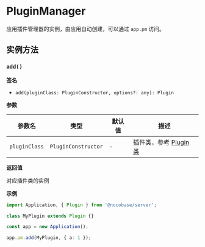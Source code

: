 # PluginManager

应用插件管理器的实例，由应用自动创建，可以通过 `app.pm` 访问。

## 实例方法

### `add()`

**签名**

* `add(pluginClass: PluginConstructor, options?: any): Plugin`

**参数**

| 参数名 | 类型 | 默认值 | 描述 |
| --- | --- | --- | --- |
| `pluginClass` | `PluginConstructor` | - | 插件类，参考 [Plugin 类](./plugin) |

**返回值**

对应插件类的实例

**示例**

```ts
import Application, { Plugin } from '@nocobase/server';

class MyPlugin extends Plugin {}

const app = new Application();

app.pm.add(MyPlugin, { a: 1 });
```
